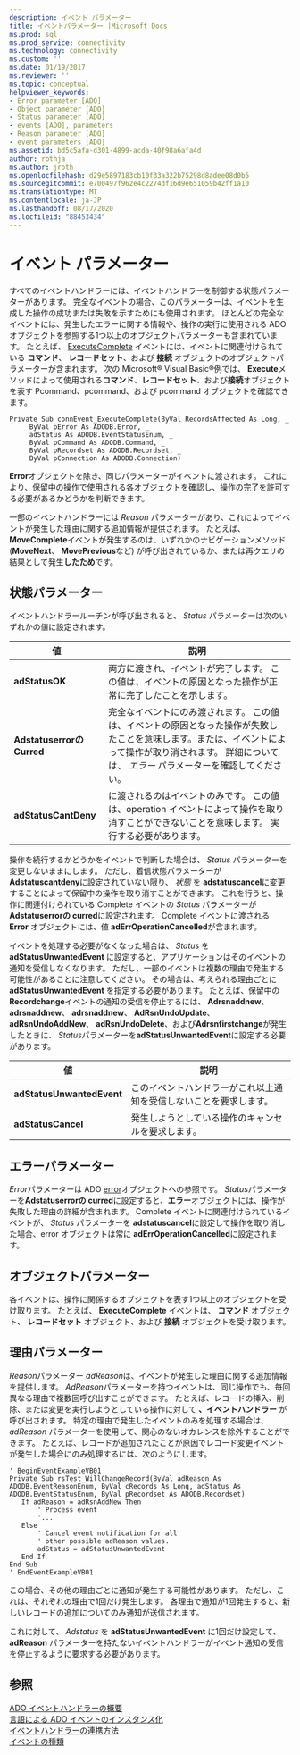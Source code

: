```yaml
---
description: イベント パラメーター
title: イベントパラメーター |Microsoft Docs
ms.prod: sql
ms.prod_service: connectivity
ms.technology: connectivity
ms.custom: ''
ms.date: 01/19/2017
ms.reviewer: ''
ms.topic: conceptual
helpviewer_keywords:
- Error parameter [ADO]
- Object parameter [ADO]
- Status parameter [ADO]
- events [ADO], parameters
- Reason parameter [ADO]
- event parameters [ADO]
ms.assetid: bd5c5afa-d301-4899-acda-40f98a6afa4d
author: rothja
ms.author: jroth
ms.openlocfilehash: d29e5897183cb10f33a322b75298d8adee08d0b5
ms.sourcegitcommit: e700497f962e4c2274df16d9e651059b42ff1a10
ms.translationtype: MT
ms.contentlocale: ja-JP
ms.lasthandoff: 08/17/2020
ms.locfileid: "88453434"
---
```

# <a name="event-parameters"></a>イベント パラメーター
すべてのイベントハンドラーには、イベントハンドラーを制御する状態パラメーターがあります。 完全なイベントの場合、このパラメーターは、イベントを生成した操作の成功または失敗を示すためにも使用されます。 ほとんどの完全なイベントには、発生したエラーに関する情報や、操作の実行に使用される ADO オブジェクトを参照する1つ以上のオブジェクトパラメーターも含まれています。 たとえば、 [ExecuteComplete](../../../ado/reference/ado-api/executecomplete-event-ado.md) イベントには、イベントに関連付けられている **コマンド**、 **レコードセット**、および **接続** オブジェクトのオブジェクトパラメーターが含まれます。 次の Microsoft® Visual Basic®例では、 **Execute**メソッドによって使用される**コマンド**、**レコードセット**、および**接続**オブジェクトを表す Pcommand、pcommand、および pcommand オブジェクトを確認できます。  
  
```  
Private Sub connEvent_ExecuteComplete(ByVal RecordsAffected As Long, _  
     ByVal pError As ADODB.Error, _  
     adStatus As ADODB.EventStatusEnum, _  
     ByVal pCommand As ADODB.Command, _  
     ByVal pRecordset As ADODB.Recordset, _  
     ByVal pConnection As ADODB.Connection)  
```  
  
 **Error**オブジェクトを除き、同じパラメーターがイベントに渡されます。 これにより、保留中の操作で使用される各オブジェクトを確認し、操作の完了を許可する必要があるかどうかを判断できます。  
  
 一部のイベントハンドラーには *Reason* パラメーターがあり、これによってイベントが発生した理由に関する追加情報が提供されます。 たとえば、 **MoveComplete**イベントが発生するのは、いずれかのナビゲーションメソッド (**MoveNext**、 **MovePrevious**など) が呼び出されているか、または再クエリの結果として発生**したため**です。  
  
## <a name="status-parameter"></a>状態パラメーター  
 イベントハンドラールーチンが呼び出されると、 *Status* パラメーターは次のいずれかの値に設定されます。  
  
|値|説明|  
|-----------|-----------------|  
|**adStatusOK**|両方に渡され、イベントが完了します。 この値は、イベントの原因となった操作が正常に完了したことを示します。|  
|**Adstatuserrorの Curred**|完全なイベントにのみ渡されます。 この値は、イベントの原因となった操作が失敗したことを意味します。または、イベントによって操作が取り消されます。 詳細については、 *エラー* パラメーターを確認してください。|  
|**adStatusCantDeny**|に渡されるのはイベントのみです。 この値は、operation イベントによって操作を取り消すことができないことを意味します。 実行する必要があります。|  
  
 操作を続行するかどうかをイベントで判断した場合は、 *Status* パラメーターを変更しないままにします。 ただし、着信状態パラメーターが **Adstatuscantdeny**に設定されていない限り、 *状態* を **adstatuscancel**に変更することによって保留中の操作を取り消すことができます。 これを行うと、操作に関連付けられている Complete イベントの *Status* パラメーターが **Adstatuserrorの curred**に設定されます。 Complete イベントに渡される **Error** オブジェクトには、値 **adErrOperationCancelled**が含まれます。  
  
 イベントを処理する必要がなくなった場合は、 *Status* を **adStatusUnwantedEvent** に設定すると、アプリケーションはそのイベントの通知を受信しなくなります。 ただし、一部のイベントは複数の理由で発生する可能性があることに注意してください。 その場合は、考えられる理由ごとに **adStatusUnwantedEvent** を指定する必要があります。 たとえば、保留中の**Recordchange**イベントの通知の受信を停止するには、 **Adrsnaddnew**、 **adrsnaddnew**、 **adrsnaddnew**、 **AdRsnUndoUpdate**、 **adRsnUndoAddNew**、 **adRsnUndoDelete**、および**Adrsnfirstchange**が発生したときに、 *Status*パラメーターを**adStatusUnwantedEvent**に設定する必要があります。  
  
|値|説明|  
|-----------|-----------------|  
|**adStatusUnwantedEvent**|このイベントハンドラーがこれ以上通知を受信しないことを要求します。|  
|**adStatusCancel**|発生しようとしている操作のキャンセルを要求します。|  
  
## <a name="error-parameter"></a>エラーパラメーター  
 *Error*パラメーターは ADO [error](../../../ado/reference/ado-api/error-object.md)オブジェクトへの参照です。 *Status*パラメーターを**Adstatuserrorの curred**に設定すると、**エラー**オブジェクトには、操作が失敗した理由の詳細が含まれます。 Complete イベントに関連付けられているイベントが、 *Status* パラメーターを **adstatuscancel**に設定して操作を取り消した場合、error オブジェクトは常に **adErrOperationCancelled**に設定されます。  
  
## <a name="object-parameter"></a>オブジェクトパラメーター  
 各イベントは、操作に関係するオブジェクトを表す1つ以上のオブジェクトを受け取ります。 たとえば、 **ExecuteComplete** イベントは、 **コマンド** オブジェクト、 **レコードセット** オブジェクト、および **接続** オブジェクトを受け取ります。  
  
## <a name="reason-parameter"></a>理由パラメーター  
 *Reason*パラメーター *adReason*は、イベントが発生した理由に関する追加情報を提供します。 *AdReason*パラメーターを持つイベントは、同じ操作でも、毎回異なる理由で複数回呼び出すことができます。 たとえば、レコードの挿入、削除、または変更を実行しようとしている操作に対して **、イベントハンドラー** が呼び出されます。 特定の理由で発生したイベントのみを処理する場合は、 *adReason* パラメーターを使用して、関心のないオカレンスを除外することができます。 たとえば、レコードが追加されたことが原因でレコード変更イベントが発生した場合にのみ処理するには、次のようにします。  
  
```  
' BeginEventExampleVB01  
Private Sub rsTest_WillChangeRecord(ByVal adReason As ADODB.EventReasonEnum, ByVal cRecords As Long, adStatus As ADODB.EventStatusEnum, ByVal pRecordset As ADODB.Recordset)  
   If adReason = adRsnAddNew Then  
       ' Process event  
       '...  
   Else  
       ' Cancel event notification for all  
       ' other possible adReason values.  
       adStatus = adStatusUnwantedEvent  
   End If  
End Sub  
' EndEventExampleVB01  
```  
  
 この場合、その他の理由ごとに通知が発生する可能性があります。 ただし、これは、それぞれの理由で1回だけ発生します。 各理由で通知が1回発生すると、新しいレコードの追加についてのみ通知が送信されます。  
  
 これに対して、 *Adstatus* を **adStatusUnwantedEvent** に1回だけ設定して、 **adReason** パラメーターを持たないイベントハンドラーがイベント通知の受信を停止するように要求する必要があります。  
  
## <a name="see-also"></a>参照  
 [ADO イベントハンドラーの概要](../../../ado/guide/data/ado-event-handler-summary.md)   
 [言語による ADO イベントのインスタンス化](../../../ado/guide/data/ado-event-instantiation-by-language.md)   
 [イベントハンドラーの連携方法](../../../ado/guide/data/how-event-handlers-work-together.md)   
 [イベントの種類](../../../ado/guide/data/types-of-events.md)
